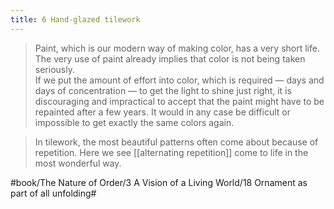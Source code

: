 ```yaml
---
title: 6 Hand-glazed tilework
---
```


> Paint, which is our modern way of making color, has a very short life. The very use of paint already implies that color is not being taken seriously.  
> If we put the amount of effort into color, which is required — days and days of concentration — to get the light to shine just right, it is discouraging and impractical to accept that the paint might have to be repainted after a few years. It would in any case be difficult or impossible to get exactly the same colors again.  

> In tilework, the most beautiful patterns often come about because of repetition. Here we see [[alternating repetition]] come to life in the most wonderful way.  

#book/The Nature of Order/3 A Vision of a Living World/18 Ornament as part of all unfolding#
